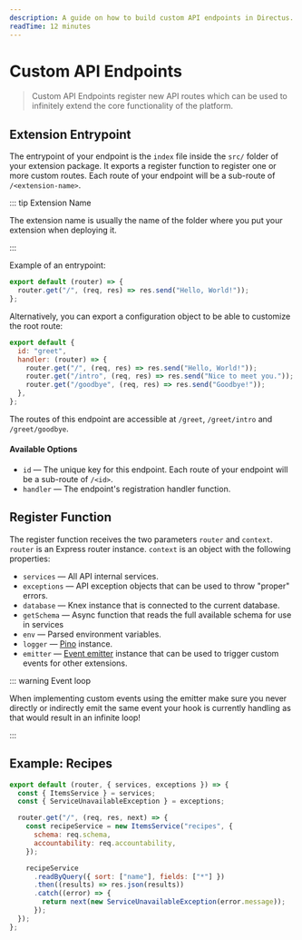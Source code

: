 ```yaml
---
description: A guide on how to build custom API endpoints in Directus.
readTime: 12 minutes
---
```


# Custom API Endpoints <small mod></small>

> Custom API Endpoints register new API routes which can be used to infinitely extend the core functionality of the
> platform.

## Extension Entrypoint

The entrypoint of your endpoint is the `index` file inside the `src/` folder of your extension package. It exports a
register function to register one or more custom routes. Each route of your endpoint will be a sub-route of
`/<extension-name>`.

::: tip Extension Name

The extension name is usually the name of the folder where you put your extension when deploying it.

:::

Example of an entrypoint:

```js
export default (router) => {
  router.get("/", (req, res) => res.send("Hello, World!"));
};
```

Alternatively, you can export a configuration object to be able to customize the root route:

```js
export default {
  id: "greet",
  handler: (router) => {
    router.get("/", (req, res) => res.send("Hello, World!"));
    router.get("/intro", (req, res) => res.send("Nice to meet you."));
    router.get("/goodbye", (req, res) => res.send("Goodbye!"));
  },
};
```

The routes of this endpoint are accessible at `/greet`, `/greet/intro` and `/greet/goodbye`.

#### Available Options

- `id` — The unique key for this endpoint. Each route of your endpoint will be a sub-route of `/<id>`.
- `handler` — The endpoint's registration handler function.

## Register Function

The register function receives the two parameters `router` and `context`. `router` is an Express router instance.
`context` is an object with the following properties:

- `services` — All API internal services.
- `exceptions` — API exception objects that can be used to throw "proper" errors.
- `database` — Knex instance that is connected to the current database.
- `getSchema` — Async function that reads the full available schema for use in services
- `env` — Parsed environment variables.
- `logger` — [Pino](https://github.com/pinojs/pino) instance.
- `emitter` — [Event emitter](https://github.com/directus/directus/blob/main/api/src/emitter.ts) instance that can be
  used to trigger custom events for other extensions.

::: warning Event loop

When implementing custom events using the emitter make sure you never directly or indirectly emit the same event your
hook is currently handling as that would result in an infinite loop!

:::

## Example: Recipes

```js
export default (router, { services, exceptions }) => {
  const { ItemsService } = services;
  const { ServiceUnavailableException } = exceptions;

  router.get("/", (req, res, next) => {
    const recipeService = new ItemsService("recipes", {
      schema: req.schema,
      accountability: req.accountability,
    });

    recipeService
      .readByQuery({ sort: ["name"], fields: ["*"] })
      .then((results) => res.json(results))
      .catch((error) => {
        return next(new ServiceUnavailableException(error.message));
      });
  });
};
```
